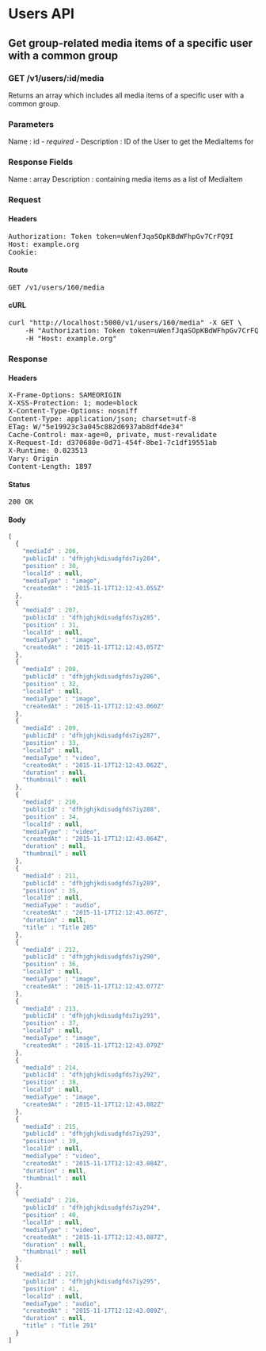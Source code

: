 # Users API

## Get group-related media items of a specific user with a common group

### GET /v1/users/:id/media

Returns an array which includes all media items of a specific user with a common group.

### Parameters

Name : id *- required -*
Description : ID of the User to get the MediaItems for


### Response Fields

Name : array
Description : containing media items as a list of MediaItem

### Request

#### Headers

<pre>Authorization: Token token=uWenfJqaSOpKBdWFhpGv7CrFQ9I
Host: example.org
Cookie: </pre>

#### Route

<pre>GET /v1/users/160/media</pre>

#### cURL

<pre class="request">curl &quot;http://localhost:5000/v1/users/160/media&quot; -X GET \
	-H &quot;Authorization: Token token=uWenfJqaSOpKBdWFhpGv7CrFQ9I&quot; \
	-H &quot;Host: example.org&quot;</pre>

### Response

#### Headers

<pre>X-Frame-Options: SAMEORIGIN
X-XSS-Protection: 1; mode=block
X-Content-Type-Options: nosniff
Content-Type: application/json; charset=utf-8
ETag: W/&quot;5e19923c3a045c882d6937ab8df4de34&quot;
Cache-Control: max-age=0, private, must-revalidate
X-Request-Id: d370680e-0d71-454f-8be1-7c1df19551ab
X-Runtime: 0.023513
Vary: Origin
Content-Length: 1897</pre>

#### Status

<pre>200 OK</pre>

#### Body

```javascript
[
  {
    "mediaId" : 206,
    "publicId" : "dfhjghjkdisudgfds7iy284",
    "position" : 30,
    "localId" : null,
    "mediaType" : "image",
    "createdAt" : "2015-11-17T12:12:43.055Z"
  },
  {
    "mediaId" : 207,
    "publicId" : "dfhjghjkdisudgfds7iy285",
    "position" : 31,
    "localId" : null,
    "mediaType" : "image",
    "createdAt" : "2015-11-17T12:12:43.057Z"
  },
  {
    "mediaId" : 208,
    "publicId" : "dfhjghjkdisudgfds7iy286",
    "position" : 32,
    "localId" : null,
    "mediaType" : "image",
    "createdAt" : "2015-11-17T12:12:43.060Z"
  },
  {
    "mediaId" : 209,
    "publicId" : "dfhjghjkdisudgfds7iy287",
    "position" : 33,
    "localId" : null,
    "mediaType" : "video",
    "createdAt" : "2015-11-17T12:12:43.062Z",
    "duration" : null,
    "thumbnail" : null
  },
  {
    "mediaId" : 210,
    "publicId" : "dfhjghjkdisudgfds7iy288",
    "position" : 34,
    "localId" : null,
    "mediaType" : "video",
    "createdAt" : "2015-11-17T12:12:43.064Z",
    "duration" : null,
    "thumbnail" : null
  },
  {
    "mediaId" : 211,
    "publicId" : "dfhjghjkdisudgfds7iy289",
    "position" : 35,
    "localId" : null,
    "mediaType" : "audio",
    "createdAt" : "2015-11-17T12:12:43.067Z",
    "duration" : null,
    "title" : "Title 285"
  },
  {
    "mediaId" : 212,
    "publicId" : "dfhjghjkdisudgfds7iy290",
    "position" : 36,
    "localId" : null,
    "mediaType" : "image",
    "createdAt" : "2015-11-17T12:12:43.077Z"
  },
  {
    "mediaId" : 213,
    "publicId" : "dfhjghjkdisudgfds7iy291",
    "position" : 37,
    "localId" : null,
    "mediaType" : "image",
    "createdAt" : "2015-11-17T12:12:43.079Z"
  },
  {
    "mediaId" : 214,
    "publicId" : "dfhjghjkdisudgfds7iy292",
    "position" : 38,
    "localId" : null,
    "mediaType" : "image",
    "createdAt" : "2015-11-17T12:12:43.082Z"
  },
  {
    "mediaId" : 215,
    "publicId" : "dfhjghjkdisudgfds7iy293",
    "position" : 39,
    "localId" : null,
    "mediaType" : "video",
    "createdAt" : "2015-11-17T12:12:43.084Z",
    "duration" : null,
    "thumbnail" : null
  },
  {
    "mediaId" : 216,
    "publicId" : "dfhjghjkdisudgfds7iy294",
    "position" : 40,
    "localId" : null,
    "mediaType" : "video",
    "createdAt" : "2015-11-17T12:12:43.087Z",
    "duration" : null,
    "thumbnail" : null
  },
  {
    "mediaId" : 217,
    "publicId" : "dfhjghjkdisudgfds7iy295",
    "position" : 41,
    "localId" : null,
    "mediaType" : "audio",
    "createdAt" : "2015-11-17T12:12:43.089Z",
    "duration" : null,
    "title" : "Title 291"
  }
]
```
